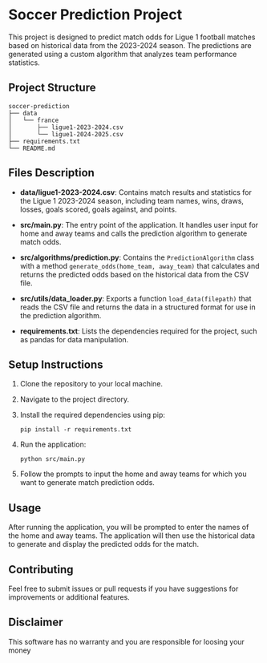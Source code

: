 # Soccer Prediction Project

This project is designed to predict match odds for Ligue 1 football matches based on historical data from the 2023-2024 season. The predictions are generated using a custom algorithm that analyzes team performance statistics.

## Project Structure

```
soccer-prediction
├── data
│   └── france
│       ├── ligue1-2023-2024.csv
│       └── ligue1-2024-2025.csv
├── requirements.txt
└── README.md
```

## Files Description

- **data/ligue1-2023-2024.csv**: Contains match results and statistics for the Ligue 1 2023-2024 season, including team names, wins, draws, losses, goals scored, goals against, and points.

- **src/main.py**: The entry point of the application. It handles user input for home and away teams and calls the prediction algorithm to generate match odds.

- **src/algorithms/prediction.py**: Contains the `PredictionAlgorithm` class with a method `generate_odds(home_team, away_team)` that calculates and returns the predicted odds based on the historical data from the CSV file.

- **src/utils/data_loader.py**: Exports a function `load_data(filepath)` that reads the CSV file and returns the data in a structured format for use in the prediction algorithm.

- **requirements.txt**: Lists the dependencies required for the project, such as pandas for data manipulation.

## Setup Instructions

1. Clone the repository to your local machine.
2. Navigate to the project directory.
3. Install the required dependencies using pip:

   ```
   pip install -r requirements.txt
   ```

4. Run the application:

   ```
   python src/main.py
   ```

5. Follow the prompts to input the home and away teams for which you want to generate match prediction odds.

## Usage

After running the application, you will be prompted to enter the names of the home and away teams. The application will then use the historical data to generate and display the predicted odds for the match.

## Contributing

Feel free to submit issues or pull requests if you have suggestions for improvements or additional features.

## Disclaimer

This software has no warranty and you are responsible for loosing your money